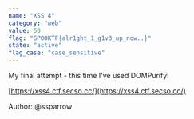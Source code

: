 ```yaml
---
name: "XSS 4"
category: "web"
value: 50
flag: "SPOOKTF{alr1ght_1_g1v3_up_now..}"
state: "active"
flag_case: "case_sensitive"
---
```


My final attempt - this time I've used DOMPurify!

[https://xss4.ctf.secso.cc/](https://xss4.ctf.secso.cc/)

Author: @ssparrow
